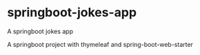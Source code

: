 # springboot-jokes-app
A springboot jokes app 

A springboot project with thymeleaf and spring-boot-web-starter
